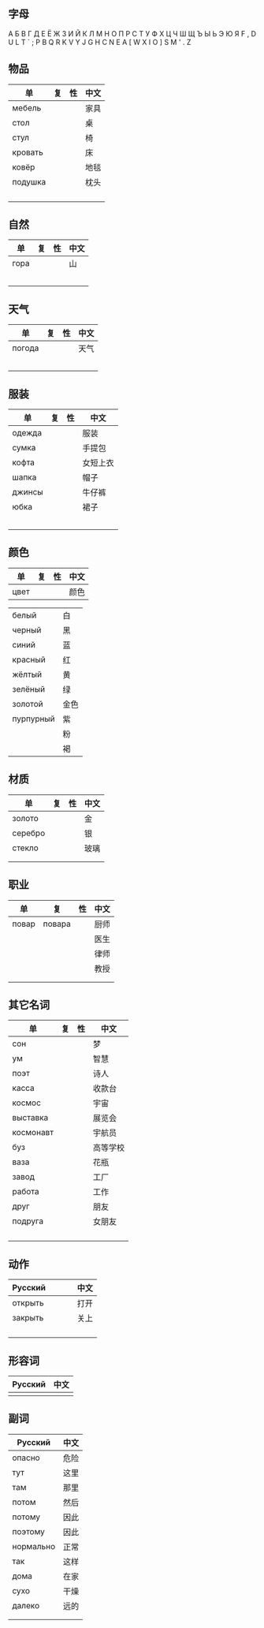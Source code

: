 ## 字母

А Б В Г Д Е Ё Ж З И Й К Л М Н О П Р С Т У Ф Х Ц Ч Ш Щ Ъ Ы Ь Э Ю Я
F , D U L T ` ; P B Q R K V Y J G H C N E A [ W X I O ] S M ' . Z



## 物品

| 单 | 复 | 性 | 中文 |
| --- | --- | --- | --- |
| мебель | | | 家具 |
| стол | | | 桌 |
| стул | | | 椅 |
| кровать | | | 床 |
| ковёр | | | 地毯 |
| подушка | | | 枕头 |
| | | | |
| | | | |
| | | | |
| | | | |

## 自然

| 单 | 复 | 性 | 中文 |
| --- | --- | --- | --- |
| гора | | | 山 |
| | | | |
| | | | |
| | | | |
| | | | |
| | | | |

## 天气

| 单 | 复 | 性 | 中文 |
| --- | --- | --- | --- |
| погода | | | 天气 |
| | | | |
| | | | |
| | | | |
| | | | |
| | | | |


## 服装

| 单 | 复 | 性 | 中文 |
| --- | --- | --- | --- |
| одежда | | | 服装 |
| сумка | | | 手提包 |
| кофта | | | 女短上衣 |
| шапка | | | 帽子 |
| джинсы | | | 牛仔裤 |
| юбка | | | 裙子 |
| | | | |
| | | | |
| | | | |
| | | | |
| | | | |

## 颜色

| 单 | 复 | 性 | 中文 |
| --- | --- | --- | --- |
| цвет | | | 颜色 |

| | |
| --- | --- |
| белый | 白 |
| черный | 黑 |
| синий | 蓝 |
| красный | 红 |
| жёлтый | 黄 |
| зелёный | 绿 |
| золотой | 金色 |
| пурпурный | 紫 |
| | 粉 |
| | 褐 |

## 材质

| 单 | 复 | 性 | 中文 |
| --- | --- | --- | --- |
| золото | | | 金 |
| серебро | | | 银 |
| стекло | | | 玻璃 |
|  | | |  |
|  | | |  |

## 职业

| 单 | 复 | 性 | 中文 |
| --- | --- | --- | --- |
| повар | повара | | 厨师 |
| | | | 医生 |
| | | | 律师 |
| | | | 教授 |
| | | | |
| | | | |

## 其它名词

| 单 | 复 | 性 | 中文 |
| --- | --- | --- | --- |
| сон | | | 梦 |
| ум | | | 智慧 |
| поэт | | | 诗人 |
| касса | | | 收款台 |
| космос | | | 宇宙 |
| выставка | | | 展览会 |
| космонавт | | | 宇航员 |
| буз | | | 高等学校 |
| ваза | | | 花瓶 |
| завод | | | 工厂 |
| работа | | | 工作 |
| друг | | | 朋友 |
| подруга | | | 女朋友 |
| | | | |
| | | | |
| | | | |
| | | | |

## 动作

| Русский |  |  |  | 中文 |
| --- | --- | --- | --- | --- |
| открыть |  |  |  | 打开 |
| закрыть |  |  |  | 关上 |
|  |  |  |  |  |
|  |  |  |  |  |
|  |  |  |  |  |
|  |  |  |  |  |


## 形容词

| Русский | 中文 |
| --- | --- |
| | |


## 副词

| Русский | 中文 |
| --- | --- |
| опасно | 危险 |
| тут | 这里 |
| там | 那里 |
| потом | 然后 |
| потому | 因此 |
| поэтому | 因此 |
| нормально | 正常 |
| так | 这样 |
| дома | 在家 |
| сухо | 干燥 |
| далеко | 远的 |
| | |
| | |




